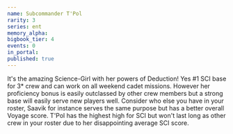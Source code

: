 ```yaml
---
name: Subcommander T'Pol
rarity: 3
series: ent
memory_alpha:
bigbook_tier: 4
events: 0
in_portal:
published: true
---
```


It's the amazing Science-Girl with her powers of Deduction! Yes #1 SCI base for 3* crew and can work on all weekend cadet missions. However her proficiency bonus is easily outclassed by other crew members but a strong base will easily serve new players well. Consider who else you have in your roster, Saavik for instance serves the same purpose but has a better overall Voyage score. T'Pol has the highest high for SCI but won't last long as other crew in your roster due to her disappointing average SCI score.
